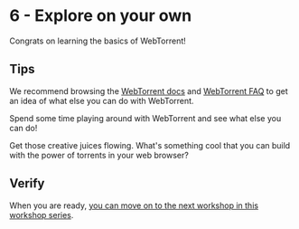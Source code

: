 # 6 - Explore on your own

Congrats on learning the basics of WebTorrent!

## Tips

We recommend browsing the [WebTorrent docs](https://webtorrent.io/docs) and [WebTorrent FAQ](https://webtorrent.io/faq) to get an idea of what else you can do with WebTorrent.

Spend some time playing around with WebTorrent and see what else you can do!

Get those creative juices flowing. What's something cool that you can build with the power of torrents in your web browser?

## Verify

When you are ready, [you can move on to the next workshop in this workshop series](../2-instant/00.md).

